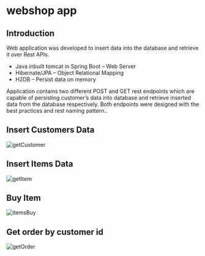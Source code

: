 # webshop app

## Introduction

Web application was developed to insert data into the database and retrieve it over Rest APIs.

* Java inbuilt tomcat in Spring Boot – Web Server
* Hibernate/JPA – Object Relational Mapping
* H2DB – Persist data on memory

Application contains two different POST and GET rest endpoints which are capable of persisting customer’s data into database and retrieve inserted data from the database respectively. Both endpoints were designed with the best practices and rest naming pattern..

## Insert Customers Data
![getCustomer](https://user-images.githubusercontent.com/92685200/166311242-62da8c33-53b2-4a0e-8237-6287bb2d1ecf.png)


## Insert Items Data
![getItem](https://user-images.githubusercontent.com/92685200/166311303-6ca93a60-abd8-4b2c-bca5-30eec92b373c.png)

## Buy Item
![itemsBuy](https://user-images.githubusercontent.com/92685200/166311370-ccc50716-8980-4b26-8b9c-fb5e84cfca79.png)

## Get order by customer id
![getOrder](https://user-images.githubusercontent.com/92685200/166311421-d3861f5f-d60a-4d97-aaec-30c3fee9c4ce.png)
